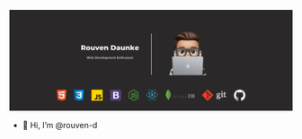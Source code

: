 ![Banner](https://github.com/rouven-d/rouven-d/blob/main/Add%20a%20heading.png)
- 👋 Hi, I’m @rouven-d
